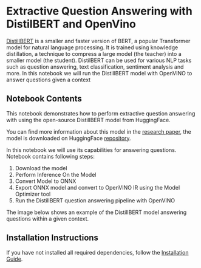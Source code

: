 # Extractive Question Answering with DistilBERT and OpenVino
[DistillBERT](https://paperswithcode.com/method/distillbert) is a smaller and faster version of BERT, a popular Transformer model for natural language processing. It is trained using knowledge distillation, a technique to compress a large model (the teacher) into a smaller model (the student). DistilBERT can be used for various NLP tasks such as question answering, text classification, sentiment analysis and more.
In this notebook we will run the DistillBERT model with OpenVINO to answer questions given a context

## Notebook Contents

This notebook demonstrates how to perform extractive question answering with using the open-source DistillBERT model from HuggingFace. 

You can find more information about this model in the [research paper](https://paperswithcode.com/method/distillbert), the model is downloaded on HuggingFace [repository](https://huggingface.co/distilbert-base-cased-distilled-squad).

In this notebook we will use its capabilities for answering questions.
Notebook contains following steps:
1. Download the model
2. Perform Inference On the Model
2. Convert Model to ONNX
3. Export ONNX model and convert to OpenVINO IR using the Model Optimizer tool
4. Run the DistillBERT question answering pipeline with OpenVINO



The image below shows an example of the DistillBERT model answering questions within a given context.


## Installation Instructions

If you have not installed all required dependencies, follow the [Installation Guide](../../README.md).
